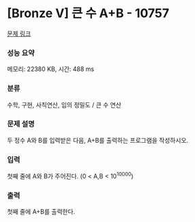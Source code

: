 # [Bronze V] 큰 수 A+B - 10757 

[문제 링크](https://www.acmicpc.net/problem/10757) 

### 성능 요약

메모리: 22380 KB, 시간: 488 ms

### 분류

수학, 구현, 사칙연산, 임의 정밀도 / 큰 수 연산

### 문제 설명

<p>두 정수 A와 B를 입력받은 다음, A+B를 출력하는 프로그램을 작성하시오.</p>

### 입력 

 <p>첫째 줄에 A와 B가 주어진다. (0 < A,B < 10<sup>10000</sup>)</p>

### 출력 

 <p>첫째 줄에 A+B를 출력한다.</p>

